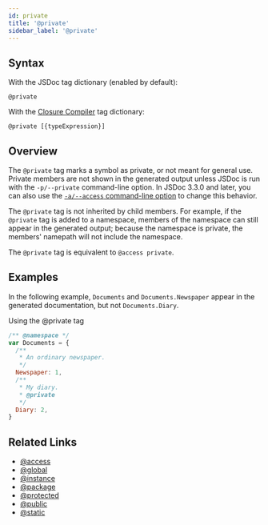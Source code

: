 ```yaml
---
id: private
title: '@private'
sidebar_label: '@private'
---
```


## Syntax

With the JSDoc tag dictionary (enabled by default):

`@private`

With the [Closure Compiler](https://github.com/google/closure-compiler/wiki/Annotating-JavaScript-for-the-Closure-Compiler#jsdoc-tags) tag dictionary:

`@private [{typeExpression}]`

## Overview

The `@private` tag marks a symbol as private, or not meant for general use. Private members are not shown in the generated output unless JSDoc is run with the `-p/--private` command-line option. In JSDoc 3.3.0 and later, you can also use the [`-a/--access` command-line option](../about/commandline.md) to change this behavior.

The `@private` tag is not inherited by child members. For example, if the `@private` tag is added to a namespace, members of the namespace can still appear in the generated output; because the namespace is private, the members' namepath will not include the namespace.

The `@private` tag is equivalent to `@access private`.

## Examples

In the following example, `Documents` and `Documents.Newspaper` appear in the generated documentation, but not `Documents.Diary`.

Using the @private tag

```js
/** @namespace */
var Documents = {
  /**
   * An ordinary newspaper.
   */
  Newspaper: 1,
  /**
   * My diary.
   * @private
   */
  Diary: 2,
}
```

## Related Links

- [@access](./access.md)
- [@global](./global.md)
- [@instance](./instance.md)
- [@package](./package.md)
- [@protected](./protected.md)
- [@public](./public.md)
- [@static](./static.md)
